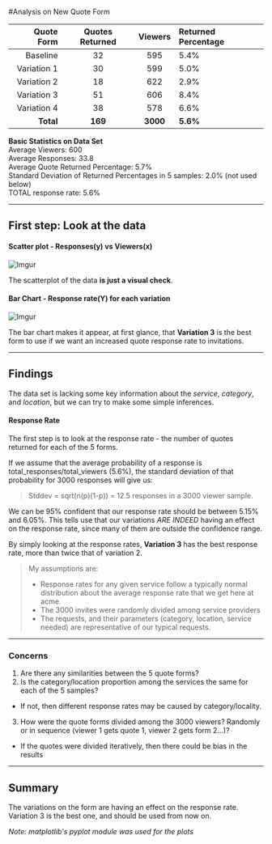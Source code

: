 #Analysis on New Quote Form

Quote Form | Quotes Returned | Viewers | Returned Percentage
---:|:---:|:---:|:---
Baseline|32|595|5.4%
Variation 1|30|599|5.0%
Variation 2|18|622|2.9%
Variation 3|51|606|8.4%
Variation 4|38|578|6.6%
**Total**|**169**|**3000**|**5.6%**

**Basic Statistics on Data Set**  
Average Viewers: 600  
Average Responses: 33.8  
Average Quote Returned Percentage: 5.7%  
Standard Deviation of Returned Percentages in 5 samples: 2.0% (not used below)   
TOTAL response rate: 5.6%

---

## First step: Look at the data

#### Scatter plot - Responses(y) vs Viewers(x)

![Imgur](http://i.imgur.com/LZJuOdW.png)

The scatterplot of the data **is just a visual check**.

#### Bar Chart - Response rate(Y) for each variation

![Imgur](http://i.imgur.com/I0vDLRj.png)

The bar chart makes it appear, at first glance, that **Variation 3** is the best form to use if we want an increased quote response rate to invitations.

---

## Findings

The data set is lacking some key information about the _service_, _category_, and _location_, but we can try to make some simple inferences.

#### Response Rate
The first step is to look at the response rate - the number of quotes returned for each of the 5 forms.


If we assume that the average probability of a response is total_responses/total_viewers (5.6%), the standard deviation of that probability for 3000 responses will give us:

> Stddev = sqrt(n(p)(1-p)) = 12.5 responses in a 3000 viewer sample.

We can be 95% confident that our response rate should be between 5.15% and 6.05%. This tells use that our variations _ARE INDEED_ having an effect on the response rate, since many of them are outside the confidence range.

By simply looking at the response rates, **Variation 3** has the best response rate, more than twice that of variation 2.



> My assumptions are:
> * Response rates for any given service follow a typically normal distribution about the average response rate that we get here at acme.
> * The 3000 invites were randomly divided among service providers
> * The requests, and their parameters (category, location, service needed) are representative of our typical requests.

---
### Concerns

1. Are there any similarities between the 5 quote forms?
2. Is the category/location proportion among the services the same for each of the 5 samples?
  * If not, then different response rates may be caused by category/locality.
3. How were the quote forms divided among the 3000 viewers? Randomly or in sequence (viewer 1 gets quote 1, viewer 2 gets form 2...)?
  * If the quotes were divided iteratively, then there could be bias in the results

---
## Summary

The variations on the form are having an effect on the response rate. Variation 3 is the best one, and should be used from now on.

_Note: matplotlib's pyplot module was used for the plots_

